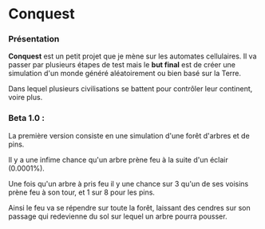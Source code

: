 # Conquest

### Présentation

__Conquest__ est un petit projet que je mène sur les automates cellulaires. Il va passer par plusieurs étapes de test mais le __but 
final__ est de créer une simulation d'un monde généré aléatoirement ou bien basé sur la Terre.

Dans lequel plusieurs civilisations se battent pour contrôler leur continent, voire plus.

### Beta 1.0 : 

La première version consiste en une simulation d'une forêt d'arbres et de pins.
  
Il y a une infime chance qu'un arbre prène feu à la suite d'un éclair (0.0001%).

Une fois qu'un arbre à pris feu il y une chance sur 3 qu'un de ses voisins prène feu à son tour, et 1 sur 8 
pour les pins.
  
Ainsi le feu va se répendre sur toute la forêt, laissant des cendres sur son passage qui redevienne du sol sur lequel 
un arbre pourra pousser.
  
